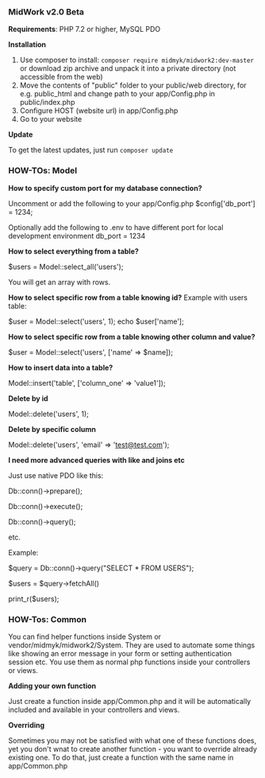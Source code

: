 ### MidWork v2.0 Beta

**Requirements**: PHP 7.2 or higher, MySQL PDO

**Installation**

1. Use composer to install: `composer require midmyk/midwork2:dev-master`
or download zip archive and unpack it into a private directory (not accessible from the web)
2. Move the contents of "public" folder to your public/web directory, for e.g. public_html and change path to your app/Config.php in public/index.php
3. Configure HOST (website url) in app/Config.php
4. Go to your website

**Update**

To get the latest updates, just run `composer update`

### HOW-TOs: Model

**How to specify custom port for my database connection?**

Uncomment or add the following to your app/Config.php
$config['db_port'] = 1234;

Optionally add the following to .env to have different port for local development environment
db_port = 1234

**How to select everything from a table?**

$users = Model::select_all('users');

You will get an array with rows.

**How to select specific row from a table knowing id?** 
Example with users table:

$user = Model::select('users', 1);
echo $user['name'];

**How to select specific row from a table knowing other column and value?**

$user = Model::select('users', ['name' => $name]);

**How to insert data into a table?**

Model::insert('table', ['column_one' => 'value1']);

**Delete by id**

Model::delete('users', 1);

**Delete by specific column**

Model::delete('users', 'email' => 'test@test.com');

**I need more advanced queries with like and joins etc**

Just use native PDO like this:

Db::conn()->prepare();

Db::conn()->execute();

Db::conn()->query();

etc.

Example:

$query = Db::conn()->query("SELECT * FROM USERS");

$users = $query->fetchAll()

print_r($users);

### HOW-Tos: Common

You can find helper functions inside System or vendor/midmyk/midwork2/System. 
They are used to automate some things like showing an error message in your form or setting authentication session etc.
You use them as normal php functions inside your controllers or views.

**Adding your own function**

Just create a function inside app/Common.php and it will be automatically included and available in your controllers and views. 

**Overriding**

Sometimes you may not be satisfied with what one of these functions does, 
yet you don't wnat to create another function - you want to override already existing one.
To do that, just create a function with the same name in app/Common.php

